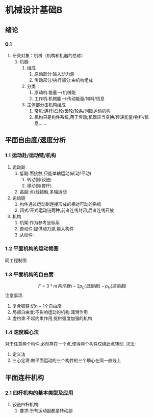 # 机械设计基础B
## 绪论
### 0.1
1. 研究对象：机械（机构和机器的总称）
   1. 机器:
      1. 组成
         1. 原动部分:输入动力源
         2. 传动部分/执行部分:由机构组成 
      2. 分类
         1. 原动机:能量-->机械能
         2. 工作机:机械能-->传动能量/物料/信息
      3. 主体部分由机构组成
         1. 常见:连杆/凸轮/齿轮/轮系/间歇运动机构
         2. 机构只是构件系统,用于传动;机器应当变换/传递能量/物料/信息……
## 平面自由度/速度分析
### 1.1 运动赴/运动链/机构
1. 运动副
   1. 低副:面接触,只能单轴运动(转动/平动)
      1. 转动副(铰链)
      2. 移动副(套杆)
   2. 高副:点/线接触,多轴运动
2. 运动链
   1. 构件通过运动副连接形成的相对可动的系统
   2. 闭式/开式运动链两种,前者连线封闭,后者连线开放
3. 机构
   1. 机架:作为参考坐标系
   2. 原动件:提供动力源,输入构件
   3. 从动件:
### 1.2 平面机构的运动简图
   同工程制图
### 1.3 平面机构的自由度
$$F=3*n(构件数)-2p_L(低副数)-p_H(高副数)$$
注意事项:
1. 复合铰链:记$n-1$个自由度
2. 局部自由度:不影响运动的机构,润滑作用
3. 虚约束:不起约束作用,提供强度加强的机构
### 1.4 速度瞬心法
对于任意两个构件,必然存在一个点,使得两个构件仅绕此点转动.
求法:
1. 定义法
2. 三心定理:做平面运动的三个构件的三个瞬心在同一直线上

## 平面连杆机构
### 2.1 四杆机构的基本类型及应用
1. 铰链四杆机构:
   1. 要求:所有运动副都是转动副
